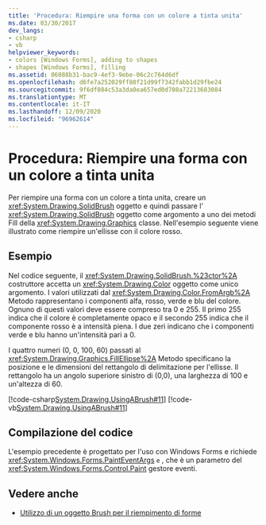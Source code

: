 ```yaml
---
title: 'Procedura: Riempire una forma con un colore a tinta unita'
ms.date: 03/30/2017
dev_langs:
- csharp
- vb
helpviewer_keywords:
- colors [Windows Forms], adding to shapes
- shapes [Windows Forms], filling
ms.assetid: 06088b31-bac9-4ef3-9ebe-06c2c764d6df
ms.openlocfilehash: d6fe7a252029ff80f21d99f7342fabb1d29fbe24
ms.sourcegitcommit: 9f6df084c53a3da0ea657ed0d708a72213683084
ms.translationtype: MT
ms.contentlocale: it-IT
ms.lasthandoff: 12/09/2020
ms.locfileid: "96962614"
---
```

# <a name="how-to-fill-a-shape-with-a-solid-color"></a>Procedura: Riempire una forma con un colore a tinta unita
Per riempire una forma con un colore a tinta unita, creare un <xref:System.Drawing.SolidBrush> oggetto e quindi passare l' <xref:System.Drawing.SolidBrush> oggetto come argomento a uno dei metodi Fill della <xref:System.Drawing.Graphics> classe. Nell'esempio seguente viene illustrato come riempire un'ellisse con il colore rosso.  
  
## <a name="example"></a>Esempio  
 Nel codice seguente, il <xref:System.Drawing.SolidBrush.%23ctor%2A> costruttore accetta un <xref:System.Drawing.Color> oggetto come unico argomento. I valori utilizzati dal <xref:System.Drawing.Color.FromArgb%2A> Metodo rappresentano i componenti alfa, rosso, verde e blu del colore. Ognuno di questi valori deve essere compreso tra 0 e 255. Il primo 255 indica che il colore è completamente opaco e il secondo 255 indica che il componente rosso è a intensità piena. I due zeri indicano che i componenti verde e blu hanno un'intensità pari a 0.  
  
 I quattro numeri (0, 0, 100, 60) passati al <xref:System.Drawing.Graphics.FillEllipse%2A> Metodo specificano la posizione e le dimensioni del rettangolo di delimitazione per l'ellisse. Il rettangolo ha un angolo superiore sinistro di (0,0), una larghezza di 100 e un'altezza di 60.  
  
 [!code-csharp[System.Drawing.UsingABrush#11](~/samples/snippets/csharp/VS_Snippets_Winforms/System.Drawing.UsingABrush/CS/Class1.cs#11)]
 [!code-vb[System.Drawing.UsingABrush#11](~/samples/snippets/visualbasic/VS_Snippets_Winforms/System.Drawing.UsingABrush/VB/Class1.vb#11)]  
  
## <a name="compiling-the-code"></a>Compilazione del codice  
 L'esempio precedente è progettato per l'uso con Windows Forms e richiede <xref:System.Windows.Forms.PaintEventArgs> `e` , che è un parametro del <xref:System.Windows.Forms.Control.Paint> gestore eventi.  
  
## <a name="see-also"></a>Vedere anche

- [Utilizzo di un oggetto Brush per il riempimento di forme](using-a-brush-to-fill-shapes.md)
